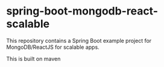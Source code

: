 # spring-boot-mongodb-react-scalable
This repository contains a Spring Boot example project for MongoDB/ReactJS for scalable apps.

This is built on maven
